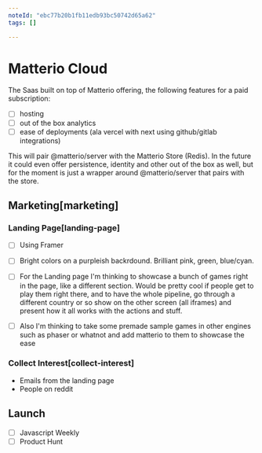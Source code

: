 ```yaml
---
noteId: "ebc77b20b1fb11edb93bc50742d65a62"
tags: []

---
```


# Matterio Cloud

The Saas built on top of Matterio offering, the following features for a paid subscription:
- [ ] hosting
- [ ] out of the box analytics
- [ ] ease of deployments (ala vercel with next using github/gitlab integrations)

This will pair @matterio/server with the Matterio Store (Redis). In the future it could even offer persistence, identity and other out of the box as well, but for the moment is just a wrapper around @matterio/server that pairs with the store.

## Marketing[marketing]

### Landing Page[landing-page]
- [ ] Using Framer 

- [ ] Bright colors on a purpleish backrdound. Brilliant pink, green, blue/cyan.

- [ ] For the Landing page I'm thinking to showcase a bunch of games right in the page, like a different section. Would be pretty cool if people get to play them right there, and to have the whole pipeline, go through a different country or so show on the other screen (all iframes) and present how it all works with the actions and stuff.

- [ ] Also I'm thinking to take some premade sample games in other engines such as phaser or whatnot and add matterio to them to showcase the ease

### Collect Interest[collect-interest]
  - Emails from the landing page
  - People on reddit

## Launch

- [ ] Javascript Weekly
- [ ] Product Hunt
